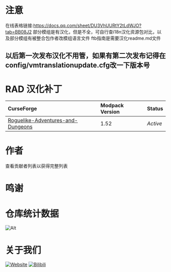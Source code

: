 # 注意
在线表格链接:https://docs.qq.com/sheet/DU3VhUURtY2tLdWJO?tab=BB08J2
部分模组是有汉化，但是不全，可自行查i18n汉化资源包对比，以及部分模组有被整合包作者改模组语言文件
ftb指南是需要汉化readme.md文件
## 以后第一次发布汉化不用管，如果有第二次发布记得在config/vmtranslationupdate.cfg改一下版本号
# RAD 汉化补丁
CurseForge|Modpack Version|Status
:-|:-|:-
[Roguelike-Adventures-and-Dungeons](https://www.curseforge.com/minecraft/modpacks/roguelike-adventures-and-dungeons)|1.52|*Active*|
# 作者
查看贡献者列表以获得完整列表
# 鸣谢

# 仓库统计数据
  ![Alt](https://repobeats.axiom.co/api/embed/18cec06c8ae62c00ef0b2667c0bb1828af1627c8.svg "Repobeats analytics image")

# 关于我们
  [![Website](https://shields.io/website?up_message=vmct-cn.top&url=http://vmct-cn.top&label=Website)](http://vmct-cn.top)
  [![Bilibili](https://shields.io/website?up_message=Space&url=https://space.bilibili.com/2085089798/&label=Bilibili)](https://space.bilibili.com/2085089798/)
  
<!--
  仓库统计数据等都需要自己填写，只是个模板而已，不会写那么细。
  仓库统计数据的表格来这里获取https://repobeats.axiom.co/ 然后将链接填写至空格当中
-->
